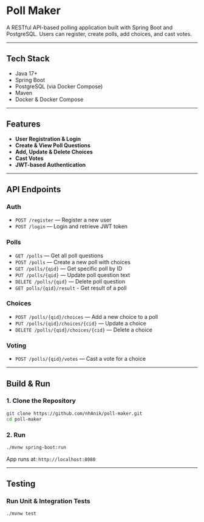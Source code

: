 # Poll Maker

A RESTful API-based polling application built with Spring Boot and PostgreSQL. Users can register, create polls, add choices, and cast votes.

---

## Tech Stack

- Java 17+
- Spring Boot
- PostgreSQL (via Docker Compose)
- Maven
- Docker & Docker Compose

---

## Features

- **User Registration & Login**
- **Create & View Poll Questions**
- **Add, Update & Delete Choices**
- **Cast Votes**
- **JWT-based Authentication**

---

## API Endpoints

### Auth
- `POST /register` — Register a new user
- `POST /login` — Login and retrieve JWT token

### Polls
- `GET /polls` — Get all poll questions
- `POST /polls` — Create a new poll with choices
- `GET /polls/{qid}` — Get specific poll by ID
- `PUT /polls/{qid}` — Update poll question text
- `DELETE /polls/{qid}` — Delete poll question
- `GET polls/{qid}/result` - Get result of a poll

### Choices
- `POST /polls/{qid}/choices` — Add a new choice to a poll
- `PUT /polls/{qid}/choices/{cid}` — Update a choice
- `DELETE /polls/{qid}/choices/{cid}` — Delete a choice

### Voting
- `POST /polls/{qid}/votes` — Cast a vote for a choice

---

## Build & Run

### 1. Clone the Repository

```bash
git clone https://github.com/nhAnik/poll-maker.git
cd poll-maker
```

### 2. Run

```bash
./mvnw spring-boot:run
```

App runs at: `http://localhost:8080`

---

## Testing

### Run Unit & Integration Tests

```bash
./mvnw test
```

